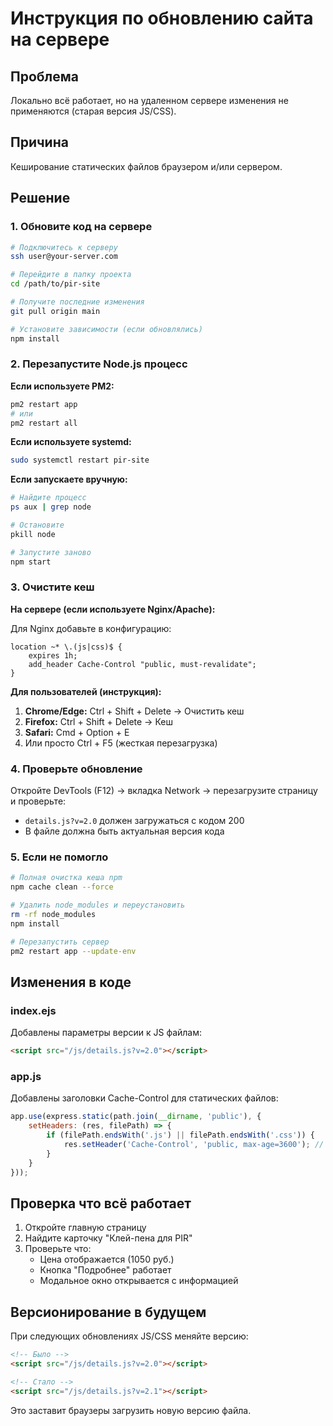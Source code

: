 # Инструкция по обновлению сайта на сервере

## Проблема
Локально всё работает, но на удаленном сервере изменения не применяются (старая версия JS/CSS).

## Причина
Кеширование статических файлов браузером и/или сервером.

## Решение

### 1. Обновите код на сервере

```bash
# Подключитесь к серверу
ssh user@your-server.com

# Перейдите в папку проекта
cd /path/to/pir-site

# Получите последние изменения
git pull origin main

# Установите зависимости (если обновлялись)
npm install
```

### 2. Перезапустите Node.js процесс

**Если используете PM2:**
```bash
pm2 restart app
# или
pm2 restart all
```

**Если используете systemd:**
```bash
sudo systemctl restart pir-site
```

**Если запускаете вручную:**
```bash
# Найдите процесс
ps aux | grep node

# Остановите
pkill node

# Запустите заново
npm start
```

### 3. Очистите кеш

**На сервере (если используете Nginx/Apache):**

Для Nginx добавьте в конфигурацию:
```nginx
location ~* \.(js|css)$ {
    expires 1h;
    add_header Cache-Control "public, must-revalidate";
}
```

**Для пользователей (инструкция):**

1. **Chrome/Edge:** Ctrl + Shift + Delete → Очистить кеш
2. **Firefox:** Ctrl + Shift + Delete → Кеш
3. **Safari:** Cmd + Option + E
4. Или просто Ctrl + F5 (жесткая перезагрузка)

### 4. Проверьте обновление

Откройте DevTools (F12) → вкладка Network → перезагрузите страницу и проверьте:
- `details.js?v=2.0` должен загружаться с кодом 200
- В файле должна быть актуальная версия кода

### 5. Если не помогло

```bash
# Полная очистка кеша npm
npm cache clean --force

# Удалить node_modules и переустановить
rm -rf node_modules
npm install

# Перезапустить сервер
pm2 restart app --update-env
```

## Изменения в коде

### index.ejs
Добавлены параметры версии к JS файлам:
```html
<script src="/js/details.js?v=2.0"></script>
```

### app.js
Добавлены заголовки Cache-Control для статических файлов:
```javascript
app.use(express.static(path.join(__dirname, 'public'), {
    setHeaders: (res, filePath) => {
        if (filePath.endsWith('.js') || filePath.endsWith('.css')) {
            res.setHeader('Cache-Control', 'public, max-age=3600'); // 1 час
        }
    }
}));
```

## Проверка что всё работает

1. Откройте главную страницу
2. Найдите карточку "Клей-пена для PIR"
3. Проверьте что:
   - Цена отображается (1050 руб.)
   - Кнопка "Подробнее" работает
   - Модальное окно открывается с информацией

## Версионирование в будущем

При следующих обновлениях JS/CSS меняйте версию:
```html
<!-- Было -->
<script src="/js/details.js?v=2.0"></script>

<!-- Стало -->
<script src="/js/details.js?v=2.1"></script>
```

Это заставит браузеры загрузить новую версию файла.
